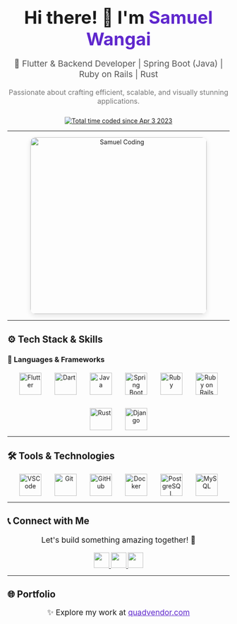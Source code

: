 <div align="center">

  <h1 style="font-size: 2.5rem; margin-bottom: 0.5rem;">Hi there! 👋 I'm <span style="color:#5f27cd;">Samuel Wangai</span></h1>
  <p style="font-size: 1.2rem; color: #555;">🚀 Flutter & Backend Developer | Spring Boot (Java) | Ruby on Rails | Rust</p>
  <p style="font-size: 1rem; color: #777;">Passionate about crafting efficient, scalable, and visually stunning applications.</p>

  <a href="https://wakatime.com/@1f31a92c-750e-4dcf-9828-0b20a598cc20">
    <img src="https://wakatime.com/badge/user/1f31a92c-750e-4dcf-9828-0b20a598cc20.svg" alt="Total time coded since Apr 3 2023" style="margin-top: 10px;" />
  </a>

</div>

---

<div align="center">
  <img src="https://cdn.dribbble.com/users/720825/screenshots/3253310/media/7988b21c14bfe59f6b0edb72fccfac28.gif" alt="Samuel Coding" width="400" style="border-radius: 12px; box-shadow: 0 4px 12px rgba(0,0,0,0.1);" />
</div>

---

## ⚙️ Tech Stack & Skills

### 🚀 Languages & Frameworks

<div align="center" style="display: flex; flex-wrap: wrap; justify-content: center; gap: 30px; margin-top: 20px;">
  <img src="https://cdn.jsdelivr.net/gh/devicons/devicon/icons/flutter/flutter-original.svg" height="50" alt="Flutter" />
  <img src="https://cdn.jsdelivr.net/gh/devicons/devicon/icons/dart/dart-original.svg" height="50" alt="Dart" />
  <img src="https://cdn.jsdelivr.net/gh/devicons/devicon/icons/java/java-original.svg" height="50" alt="Java" />
  <img src="https://cdn.jsdelivr.net/gh/devicons/devicon/icons/spring/spring-original.svg" height="50" alt="Spring Boot" />
  <img src="https://cdn.jsdelivr.net/gh/devicons/devicon/icons/ruby/ruby-original.svg" height="50" alt="Ruby" />
  <img src="https://cdn.jsdelivr.net/gh/devicons/devicon/icons/rails/rails-plain.svg" height="50" alt="Ruby on Rails" />
  <img src="https://cdn.jsdelivr.net/gh/devicons/devicon/icons/rust/rust-plain.svg" height="50" alt="Rust" />
  <img src="https://cdn.jsdelivr.net/gh/devicons/devicon/icons/django/django-plain.svg" height="50" alt="Django" />
</div>

---

## 🛠️ Tools & Technologies

<div align="center" style="display: flex; flex-wrap: wrap; justify-content: center; gap: 30px; margin-top: 20px;">
  <img src="https://cdn.jsdelivr.net/gh/devicons/devicon/icons/vscode/vscode-original.svg" height="50" alt="VSCode" />
  <img src="https://cdn.jsdelivr.net/gh/devicons/devicon/icons/git/git-original.svg" height="50" alt="Git" />
  <img src="https://cdn.jsdelivr.net/gh/devicons/devicon/icons/github/github-original.svg" height="50" alt="GitHub" />
  <img src="https://cdn.jsdelivr.net/gh/devicons/devicon/icons/docker/docker-original.svg" height="50" alt="Docker" />
  <img src="https://cdn.jsdelivr.net/gh/devicons/devicon/icons/postgresql/postgresql-original.svg" height="50" alt="PostgreSQL" />
  <img src="https://cdn.jsdelivr.net/gh/devicons/devicon/icons/mysql/mysql-original.svg" height="50" alt="MySQL" />
</div>

---

## 📞 Connect with Me

<div align="center" style="margin-top: 20px;">
  <p style="font-size: 1.1rem;">Let's build something amazing together! 🚀</p>
  <a href="https://www.linkedin.com/in/samuel-wangai-6115681a8" target="_blank">
    <img src="https://img.shields.io/badge/LinkedIn-0077B5?style=for-the-badge&logo=linkedin&logoColor=white" height="35" />
  </a>
  <a href="https://www.instagram.com/samuelmwangi3410" target="_blank">
    <img src="https://img.shields.io/badge/Instagram-E4405F?style=for-the-badge&logo=instagram&logoColor=white" height="35" />
  </a>
  <a href="mailto:swangai7178@gmail.com">
    <img src="https://img.shields.io/badge/Email-D14836?style=for-the-badge&logo=gmail&logoColor=white" height="35" />
  </a>
</div>

---

## 🌐 Portfolio

<div align="center" style="margin-top: 10px;">
  <p style="font-size: 1.1rem;">✨ Explore my work at <a href="https://quadvendor.com" style="color:#5f27cd;">quadvendor.com</a></p>
</div>
